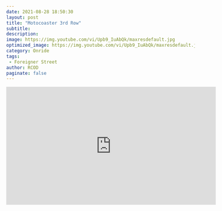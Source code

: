 ```yaml
---
date: 2021-08-28 18:50:30
layout: post
title: "Motocoaster 3rd Row"
subtitle:
description:
image: https://img.youtube.com/vi/Upb9_IuAbQk/maxresdefault.jpg
optimized_image: https://img.youtube.com/vi/Upb9_IuAbQk/maxresdefault.jpg
category: Onride
tags:
 - Foreigner Street
author: RCOD
paginate: false
---
```


<iframe width="560" height="315" src="https://www.youtube.com/embed/Upb9_IuAbQk?start=14" title="YouTube video player" frameborder="0" allow="accelerometer; autoplay; clipboard-write; encrypted-media; gyroscope; picture-in-picture" allowfullscreen></iframe>